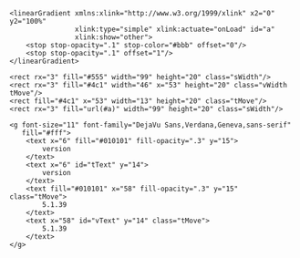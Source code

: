 

<svg contentScriptType="text/ecmascript" width="99"
     xmlns:xlink="http://www.w3.org/1999/xlink" zoomAndPan="magnify"
     contentStyleType="text/css" height="20" preserveAspectRatio="xMidYMid meet"
     xmlns="http://www.w3.org/2000/svg" version="1.0">


    <linearGradient xmlns:xlink="http://www.w3.org/1999/xlink" x2="0" y2="100%"
                    xlink:type="simple" xlink:actuate="onLoad" id="a"
                    xlink:show="other">
        <stop stop-opacity=".1" stop-color="#bbb" offset="0"/>
        <stop stop-opacity=".1" offset="1"/>
    </linearGradient>

    <rect rx="3" fill="#555" width="99" height="20" class="sWidth"/>
    <rect rx="3" fill="#4c1" width="46" x="53" height="20" class="vWidth tMove"/>
    <rect fill="#4c1" x="53" width="13" height="20" class="tMove"/>
    <rect rx="3" fill="url(#a)" width="99" height="20" class="sWidth"/>

    <g font-size="11" font-family="DejaVu Sans,Verdana,Geneva,sans-serif"
       fill="#fff">
        <text x="6" fill="#010101" fill-opacity=".3" y="15">
            version
        </text>
        <text x="6" id="tText" y="14">
            version
        </text>
        <text fill="#010101" x="58" fill-opacity=".3" y="15" class="tMove">
            5.1.39
        </text>
        <text x="58" id="vText" y="14" class="tMove">
            5.1.39
        </text>
    </g>
</svg>